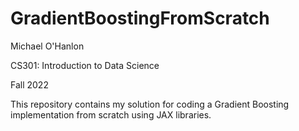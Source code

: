 # GradientBoostingFromScratch

Michael O'Hanlon

CS301: Introduction to Data Science

Fall 2022

This repository contains my solution for coding a Gradient Boosting implementation from scratch using JAX libraries.
